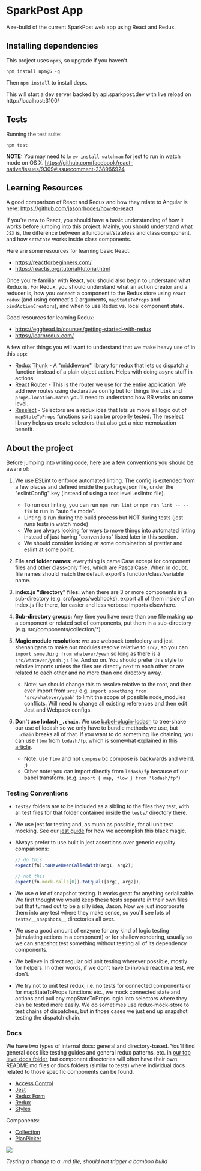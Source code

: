 # SparkPost App

A re-build of the current SparkPost web app using React and Redux.

## Installing dependencies

This project uses `npm5`, so upgrade if you haven't.
```
npm install npm@5 -g
```

Then `npm install` to install deps.

This will start a dev server backed by api.sparkpost.dev with live reload on http://localhost:3100/

## Tests

Running the test suite:
```
npm test
```
**NOTE:** You may need to `brew install watchman` for jest to run in watch mode on OS X.
https://github.com/facebook/react-native/issues/9309#issuecomment-238966924

## Learning Resources

A good comparison of React and Redux and how they relate to Angular is here:
https://github.com/jasonrhodes/how-to-react

If you're new to React, you should have a basic understanding of how it works before jumping into this project. Mainly, you should understand what `JSX` is, the difference between a functional/stateless and class component, and how `setState` works inside class components.

Here are some resources for learning basic React:

- https://reactforbeginners.com/
- https://reactjs.org/tutorial/tutorial.html

Once you're familiar with React, you should also begin to understand what Redux is. For Redux, you should understand what an action creator and a reducer is, how you `connect` a component to the Redux store using `react-redux` (and using connect's 2 arguments, `mapStateToProps` and `bindActionCreators`), and when to use Redux vs. local component state.

Good resources for learning Redux:

- https://egghead.io/courses/getting-started-with-redux
- https://learnredux.com/

A few other things you will want to understand that we make heavy use of in this app:

- [Redux Thunk](https://github.com/gaearon/redux-thunk) - A "middleware" library for redux that lets us dispatch a function instead of a plain object action. Helps with doing async stuff in actions.
- [React Router](https://reacttraining.com/react-router/web/guides/philosophy) - This is the router we use for the entire application. We add new routes using declarative config but for things like `Link` and `props.location.match` you'll need to understand how RR works on some level.
- [Reselect](https://github.com/reactjs/reselect) - Selectors are a redux idea that lets us move all logic out of `mapStateToProps` functions so it can be properly tested. The reselect library helps us create selectors that also get a nice memoization benefit.

## About the project

Before jumping into writing code, here are a few conventions you should be aware of:

1. We use ESLint to enforce automated linting. The config is extended from a few places and defined inside the package.json file, under the "eslintConfig" key (instead of using a root level .eslintrc file).
    * To run our linting, you can run `npm run lint` or `npm run lint -- --fix` to run in "auto fix mode".
    * Linting is run during the build process but NOT during tests (jest runs tests in watch mode)
    * We are always looking for ways to move things into automated linting instead of just having "conventions" listed later in this section.
    * We should consider looking at some combination of prettier and eslint at some point.

1. **File and folder names:** everything is camelCase except for component files and other class-only files, which are PascalCase. When in doubt, file names should match the default export's function/class/variable name.

1. **index.js "directory" files:** when there are 3 or more components in a sub-directory (e.g. src/pages/webhooks), export all of them inside of an index.js file there, for easier and less verbose imports elsewhere.

1. **Sub-directory groups:** Any time you have more than one file making up a component or related set of components, put them in a sub-directory (e.g. src/components/collection/*)

1. **Magic module resolution:** we use webpack tomfoolery and jest shenanigans to make our modules resolve relative to `src/`, so you can `import something from whatever/yeah` so long as there is a `src/whatever/yeah.js` file. And so on. You should prefer this style to relative imports unless the files are directly next to each other or are related to each other and no more than one directory away.
    * Note: we should change this to resolve relative to the root, and then ever import from `src/` e.g. `import something from 'src/whatever/yeah'` to limit the scope of possible node_modules conflicts. Will need to change all existing references and then edit Jest and Webpack configs.

1. **Don't use lodash `_.chain`.** We use [babel-plugin-lodash](https://github.com/lodash/babel-plugin-lodash#limitations) to tree-shake our use of lodash so we only have to bundle methods we use, but `_.chain` breaks all of that. If you want to do something like chaining, you can use `flow` from `lodash/fp`, which is somewhat explained in [this article](https://medium.com/making-internets/why-using-chain-is-a-mistake-9bc1f80d51ba).
    * Note: use `flow` and not `compose` bc compose is backwards and weird. ;)
    * Other note: you can import directly from `lodash/fp` because of our babel transform. (e.g. `import { map, flow } from 'lodash/fp'`)

### Testing Conventions

* `tests/` folders are to be included as a sibling to the files they test, with all test files for that folder contained inside the `tests/` directory there.

* We use jest for testing and, as much as possible, for all unit test mocking. See our [jest guide](./docs/jest.md) for how we accomplish this black magic.

* Always prefer to use built in jest assertions over generic equality comparisons:
    ```javascript
    // do this
    expect(fn).toHaveBeenCalledWith(arg1, arg2);

    // not this
    expect(fn.mock.calls[0]).toEqual([arg1, arg2]);
    ```

* We use *a lot* of snapshot testing. It works great for anything serializable. We first thought we would keep these tests separate in their own files but that turned out to be a silly idea, Jason. Now we just incorporate them into any test where they make sense, so you'll see lots of `tests/__snapshots__` directories all over.

* We use a good amount of enzyme for any kind of logic testing (simulating actions in a component) or for shallow rendering, usually so we can snapshot test something without testing all of its dependency components.

* We believe in direct regular old unit testing wherever possible, mostly for helpers. In other words, if we don't have to involve react in a test, we don't.

* We try not to unit test redux, i.e. no tests for connected components or for mapStateToProps functions etc., we mock connected state and actions and pull any mapStateToProps logic into selectors where they can be tested more easily. We do sometimes use redux-mock-store to test chains of dispatches, but in those cases we just end up snapshot testing the dispatch chain.

### Docs

We have two types of internal docs: general and directory-based. You'll find general docs like testing guides and general redux patterns, etc. in [our top level docs folder](./docs), but component directories will often have their own README.md files or docs folders (similar to tests) where individual docs related to those specific components can be found.

- [Access Control](./docs/access-control.md)
- [Jest](./docs/jest.md)
- [Redux Form](./docs/redux-form.md)
- [Redux](./docs/redux-redux.md)
- [Styles](./docs/styles.md)

Components:
- [Collection](./src/components/collection/docs/Collection.md)
- [PlanPicker](./src/components/planPicker/readme.md)

![](https://media0.giphy.com/media/5y1LH29N3k556/giphy.gif)

*Testing a change to a .md file, should not trigger a bamboo build*
